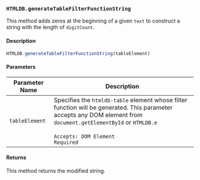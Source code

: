 ### `HTMLDB.generateTableFilterFunctionString`

This method adds zeros at the beginning of a given `text` to construct a string with the length of `digitCount`.

#### Description

```javascript
HTMLDB.generateTableFilterFunctionString(tableElement)
```

#### Parameters

| Parameter Name             | Description                               |
| -------------------------- | ----------------------------------------- |
| `tableElement` | Specifies the `htmldb-table` element whose filter function will be generated. This parameter accepts any DOM element from `document.getElementById` or `HTMLDB.e`<br><br>`Accepts: DOM Element`<br>`Required` |

#### Returns

This method returns the modified string.
